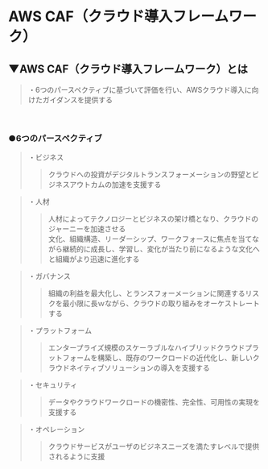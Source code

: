 # AWS CAF（クラウド導入フレームワーク）

## ▼AWS CAF（クラウド導入フレームワーク）とは
>・6つのパースペクティブに基づいて評価を行い、AWSクラウド導入に向けたガイダンスを提供する<br>
<br>

### ●6つのパースペクティブ
>・ビジネス<br>
>>クラウドへの投資がデジタルトランスフォーメーションの野望とビジネスアウトカムの加速を支援する<br>

>・人材<br>
>>人材によってテクノロジーとビジネスの架け橋となり、クラウドのジャーニーを加速させる<br>
>>文化、組織構造、リーダーシップ、ワークフォースに焦点を当てながら継続的に成長し、学習し、変化が当たり前になるような文化へと組織がより迅速に進化する<br>

>・ガバナンス<br>
>>組織の利益を最大化し、とランスフォーメーションに関連するリスクを最小限に長ｗながら、クラウドの取り組みをオーケストレートする<br>

>・プラットフォーム<br>
>>エンタープライズ規模のスケーラブルなハイブリッドクラウドプラットフォームを構築し、既存のワークロードの近代化し、新しいクラウドネイティブソリューションの導入を支援する<br>

>・セキュリティ<br>
>>データやクラウドワークロードの機密性、完全性、可用性の実現を支援する<br>

>・オペレーション<br>
>>クラウドサービスがユーザのビジネスニーズを満たすレベルで提供されるように支援<br>
<br>
